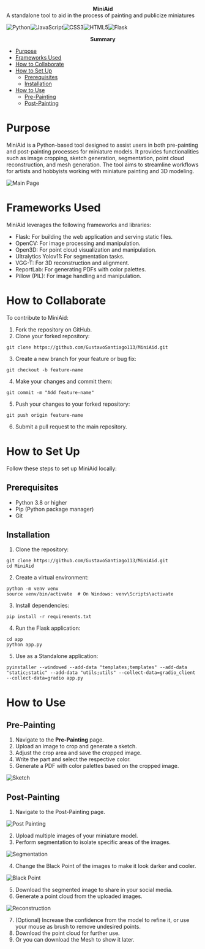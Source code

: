 **<center>MiniAid</center>**
A standalone tool to aid in the process of painting and publicize miniatures

![Python](https://img.shields.io/badge/python-3670A0?style=for-the-badge&logo=python&logoColor=ffdd54)![JavaScript](https://img.shields.io/badge/javascript-%23323330.svg?style=for-the-badge&logo=javascript&logoColor=%23F7DF1E)![CSS3](https://img.shields.io/badge/css3-%231572B6.svg?style=for-the-badge&logo=css3&logoColor=white)![HTML5](https://img.shields.io/badge/html5-%23E34F26.svg?style=for-the-badge&logo=html5&logoColor=white)![Flask](https://img.shields.io/badge/flask-%23000.svg?style=for-the-badge&logo=flask&logoColor=white)

**<center>Summary</center>**
- [Purpose](#purpose)
- [Frameworks Used](#frameworks-used)
- [How to Collaborate](#how-to-collaborate)
- [How to Set Up](#how-to-set-up)
  - [Prerequisites](#prerequisites)
  - [Installation](#installation)
- [How to Use](#how-to-use)
  - [Pre-Painting](#pre-painting)
  - [Post-Painting](#post-painting)

# Purpose
MiniAid is a Python-based tool designed to assist users in both pre-painting and post-painting processes for miniature models. It provides functionalities such as image cropping, sketch generation, segmentation, point cloud reconstruction, and mesh generation. The tool aims to streamline workflows for artists and hobbyists working with miniature painting and 3D modeling.

![Main Page](README_images/mainPage.png)

# Frameworks Used
MiniAid leverages the following frameworks and libraries:

* Flask: For building the web application and serving static files.
* OpenCV: For image processing and manipulation.
* Open3D: For point cloud visualization and manipulation.
* Ultralytics Yolov11: For segmentation tasks.
* VGG-T: For 3D reconstruction and alignment.
* ReportLab: For generating PDFs with color palettes.
* Pillow (PIL): For image handling and manipulation.

# How to Collaborate

To contribute to MiniAid:

1. Fork the repository on GitHub.
2. Clone your forked repository:

```
git clone https://github.com/GustavoSantiago113/MiniAid.git
```

3. Create a new branch for your feature or bug fix:

```
git checkout -b feature-name
```

4. Make your changes and commit them:

```
git commit -m "Add feature-name"
```

5. Push your changes to your forked repository:

```
git push origin feature-name
```

6. Submit a pull request to the main repository.

# How to Set Up

Follow these steps to set up MiniAid locally:

## Prerequisites

* Python 3.8 or higher
* Pip (Python package manager)
* Git

## Installation

1. Clone the repository:

```
git clone https://github.com/GustavoSantiago113/MiniAid.git
cd MiniAid
```

2. Create a virtual environment:

```
python -m venv venv
source venv/bin/activate  # On Windows: venv\Scripts\activate
```

3. Install dependencies:

```
pip install -r requirements.txt
```

4. Run the Flask application:

```
cd app
python app.py
```

5. Use as a Standalone application:

```
pyinstaller --windowed --add-data "templates;templates" --add-data "static;static" --add-data "utils;utils" --collect-data=gradio_client --collect-data=gradio app.py
```

# How to Use

## Pre-Painting
1. Navigate to the **Pre-Painting** page.
2. Upload an image to crop and generate a sketch.
3. Adjust the crop area and save the cropped image.
4. Write the part and select the respective color.
5. Generate a PDF with color palettes based on the cropped image.

![Sketch](README_images/sketch.png)

## Post-Painting
1. Navigate to the Post-Painting page.

![Post Painting](README_images/postPaint.png)

2. Upload multiple images of your miniature model.
3. Perform segmentation to isolate specific areas of the images.

![Segmentation](README_images/segmentation.png)

4. Change the Black Point of the images to make it look darker and cooler.

![Black Point](README_images/blackPoint.png)

5. Download the segmented image to share in your social media.
6. Generate a point cloud from the uploaded images.

![Reconstruction](README_images/reconstruction.png)

7. (Optional) Increase the confidence from the model to refine it, or use your mouse as brush to remove undesired points.
8. Download the point cloud for further use.
9. Or you can download the Mesh to show it later.

